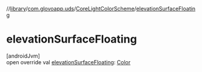 //[library](../../../index.md)/[com.glovoapp.uds](../index.md)/[CoreLightColorScheme](index.md)/[elevationSurfaceFloating](elevation-surface-floating.md)

# elevationSurfaceFloating

[androidJvm]\
open override val [elevationSurfaceFloating](elevation-surface-floating.md): [Color](https://developer.android.com/reference/kotlin/androidx/compose/ui/graphics/Color.html)
